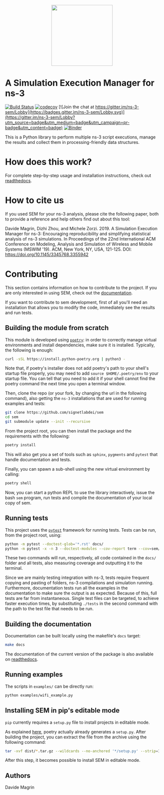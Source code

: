 <p align="center">
  <img src="res/logo.png" width="200">
</p>

# A Simulation Execution Manager for ns-3 #

[![Build Status](https://app.travis-ci.com/signetlabdei/sem.svg?branch=master)](https://app.travis-ci.com/signetlabdei/sem)
[![codecov](https://codecov.io/gh/signetlabdei/sem/branch/master/graph/badge.svg)](https://codecov.io/gh/signetlabdei/sem)
[![Join the chat at https://gitter.im/ns-3-sem/Lobby](https://badges.gitter.im/ns-3-sem/Lobby.svg)](https://gitter.im/ns-3-sem/Lobby?utm_source=badge&utm_medium=badge&utm_campaign=pr-badge&utm_content=badge)
[![Binder](https://mybinder.org/badge_logo.svg)](https://mybinder.org/v2/gh/signetlabdei/sem/develop?urlpath=lab)

This is a Python library to perform multiple ns-3 script executions, manage the
results and collect them in processing-friendly data structures.

<!-- <p align="center"> -->
<!--   <img src="res/semdemo.gif"> -->
<!-- </p> -->

# How does this work? #

For complete step-by-step usage and installation instructions, check out
[readthedocs][rtd].

# How to cite us #

If you used SEM for your ns-3 analysis, please cite the following paper, both to
provide a reference and help others find out about this tool:

Davide Magrin, Dizhi Zhou, and Michele Zorzi. 2019. A Simulation Execution
Manager for ns-3: Encouraging reproducibility and simplifying statistical
analysis of ns-3 simulations. In Proceedings of the 22nd International ACM
Conference on Modeling, Analysis and Simulation of Wireless and Mobile Systems
(MSWIM '19). ACM, New York, NY, USA, 121-125. DOI:
https://doi.org/10.1145/3345768.3355942

# Contributing #

This section contains information on how to contribute to the project. If you
are only interested in using SEM, check out the [documentation][rtd].

If you want to contribute to sem development, first of all you'll need an
installation that allows you to modify the code, immediately see the results and
run tests.

## Building the module from scratch ##

This module is developed using
[`poetry`](https://python-poetry.org/docs/): in order to correctly
manage virtual environments and install dependencies, make sure it is installed.
Typically, the following is enough:

```bash
curl -sSL https://install.python-poetry.org | python3 -
```

Note that, if poetry's installer does not add poetry's path to your shell's startup file properly, you may need to add
`source $HOME/.poetry/env` to your startup file. You can tell that you need to add it if your shell cannot find the poetry command the next time you open a terminal window.

Then, clone the repo (or your fork, by changing the url in the following
command), also getting the `ns-3` installations that are used for running
examples and tests:

```bash
git clone https://github.com/signetlabdei/sem
cd sem
git submodule update --init --recursive
```

From the project root, you can then install the package and the
requirements with the following:

```bash
poetry install
```

This will also get you a set of tools such as `sphinx`, `pygments` and `pytest`
that handle documentation and tests.

Finally, you can spawn a sub-shell using the new virtual environment by calling:

```bash
poetry shell
```

Now, you can start a python REPL to use the library interactively, issue the
bash `sem` program, run tests and compile the documentation of your local copy
of sem.

## Running tests ##

This project uses the [`pytest`](https://docs.pytest.org/en/latest/) framework
for running tests. Tests can be run, from the project root, using:

```bash
python -m pytest --doctest-glob='*.rst' docs/
python -m pytest -x -n 3 --doctest-modules --cov-report term --cov=sem/ ./tests
```

These two commands will run, respectively, all code contained in the `docs/`
folder and all tests, also measuring coverage and outputting it to the terminal.

Since we are mainly testing integration with ns-3, tests require frequent
copying and pasting of folders, ns-3 compilations and simulation running.
Furthermore, documentation tests run all the examples in the documentation to
make sure the output is as expected. Because of this, full tests are far from
instantaneous. Single test files can be targeted, to achieve faster execution
times, by substituting `./tests` in the second command with the path to the test
file that needs to be run.

## Building the documentation ##

Documentation can be built locally using the makefile's `docs` target:

```bash
make docs
```

The documentation of the current version of the package is also available on
[readthedocs][rtd].

## Running examples ##

The scripts in `examples/` can be directly run:

```bash
python examples/wifi_example.py
```

## Installing SEM in pip's editable mode ##

`pip` currently requires a `setup.py` file to install projects in editable mode.

As explained [here](https://github.com/python-poetry/poetry/issues/761), poetry
actually already generates a `setup.py`. After building the project, you can
extract the file from the archive using the following command:

``` bash
tar -xvf dist/*.tar.gz --wildcards --no-anchored '*/setup.py' --strip=1
```

After this step, it becomes possible to install SEM in editable mode.


## Authors ##

Davide Magrin

[rtd]: https://simulationexecutionmanager.rtfd.io

